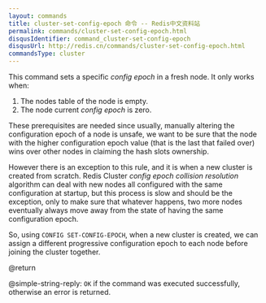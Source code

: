 ```yaml
---
layout: commands
title: cluster-set-config-epoch 命令 -- Redis中文资料站
permalink: commands/cluster-set-config-epoch.html
disqusIdentifier: command_cluster-set-config-epoch
disqusUrl: http://redis.cn/commands/cluster-set-config-epoch.html
commandsType: cluster
---
```


This command sets a specific *config epoch* in a fresh node. It only works when:

1. The nodes table of the node is empty.
2. The node current *config epoch* is zero.

These prerequisites are needed since usually, manually altering the
configuration epoch of a node is unsafe, we want to be sure that the node with
the higher configuration epoch value (that is the last that failed over) wins
over other nodes in claiming the hash slots ownership.

However there is an exception to this rule, and it is when a new
cluster is created from scratch. Redis Cluster *config epoch collision
resolution* algorithm can deal with new nodes all configured with the
same configuration at startup, but this process is slow and should be
the exception, only to make sure that whatever happens, two more
nodes eventually always move away from the state of having the same
configuration epoch.

So, using `CONFIG SET-CONFIG-EPOCH`, when a new cluster is created, we can
assign a different progressive configuration epoch to each node before
joining the cluster together.

@return

@simple-string-reply: `OK` if the command was executed successfully, otherwise an error is returned.
